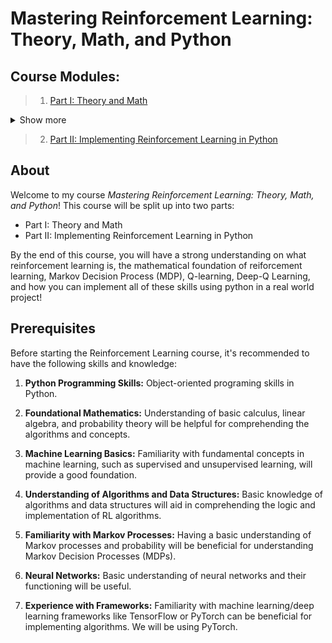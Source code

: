 # Mastering Reinforcement Learning: Theory, Math, and Python

## Course Modules:

> 1. [Part I: Theory and Math](https://colab.research.google.com/github/danplotkin/mastering_rl/blob/main/mastering_rl_part1.ipynb)
<details>
   <summary> Show more </summary>


Introduction to Reinforcement Learning

&nbsp;&nbsp;&nbsp;&nbsp;Reinforcement Learning vs Supervised and Unsupervised Learning

&nbsp;&nbsp;&nbsp;&nbsp;Use Cases for Reinforcement Learning

Markov Decision Processes (MDP)

&nbsp;&nbsp;&nbsp;&nbsp;A. Markov Property

&nbsp;&nbsp;&nbsp;&nbsp;B. Agent-Environment Interaction in MDPs

&nbsp;&nbsp;&nbsp;&nbsp;C. State-Action Representation in MDPs.

&nbsp;&nbsp;&nbsp;&nbsp;D. Mars Rover Example Introduction

&nbsp;&nbsp;&nbsp;&nbsp;E. MDP Trajectory

&nbsp;&nbsp;&nbsp;&nbsp;F. Transition Probabilities

&nbsp;&nbsp;&nbsp;&nbsp;&nbsp;&nbsp;&nbsp;&nbsp;I. Transition Probabilities with Stochastic Environment (Mars Rover)

&nbsp;&nbsp;&nbsp;&nbsp;G. Expected Return

&nbsp;&nbsp;&nbsp;&nbsp;&nbsp;&nbsp;&nbsp;&nbsp;I. Example with Mars Rover

&nbsp;&nbsp;&nbsp;&nbsp;H. Policies

&nbsp;&nbsp;&nbsp;&nbsp;I. Value Functions

&nbsp;&nbsp;&nbsp;&nbsp;J. Representing MDP as a Tuple

Policy Optimality

&nbsp;&nbsp;&nbsp;&nbsp;A. Policy Improvement Theorem

&nbsp;&nbsp;&nbsp;&nbsp;B. Optimal State-Value Function

&nbsp;&nbsp;&nbsp;&nbsp;C. Optimal Action-Value Function

&nbsp;&nbsp;&nbsp;&nbsp;D. Bellman Optimality Equation for $Q^*$

&nbsp;&nbsp;&nbsp;&nbsp;E. Deriving Optimal Policy

Q-Learning

&nbsp;&nbsp;&nbsp;&nbsp;A. Q-Value Table

&nbsp;&nbsp;&nbsp;&nbsp;&nbsp;&nbsp;&nbsp;&nbsp;I. Initialization

&nbsp;&nbsp;&nbsp;&nbsp;B. Exploration Vs Exploitation

&nbsp;&nbsp;&nbsp;&nbsp;&nbsp;&nbsp;&nbsp;&nbsp;I. Epsilon Greedy Strategy

&nbsp;&nbsp;&nbsp;&nbsp;C. Q-value Update with Q-Learning Algorithm

&nbsp;&nbsp;&nbsp;&nbsp;D. Mars Rover Q-Learning Example

&nbsp;&nbsp;&nbsp;&nbsp;&nbsp;&nbsp;&nbsp;&nbsp;Step 1. Q-Value Table Initialization

&nbsp;&nbsp;&nbsp;&nbsp;&nbsp;&nbsp;&nbsp;&nbsp;Step 2: Current State $s_4$

&nbsp;&nbsp;&nbsp;&nbsp;&nbsp;&nbsp;&nbsp;&nbsp;Step 3: Transition and Reward

&nbsp;&nbsp;&nbsp;&nbsp;&nbsp;&nbsp;&nbsp;&nbsp;Step 4: Q-Value Update

&nbsp;&nbsp;&nbsp;&nbsp;&nbsp;&nbsp;&nbsp;&nbsp;Step 5: Update Q Table:

Deep Q-Learning

&nbsp;&nbsp;&nbsp;&nbsp;A. Deep Q-Networks (DQN)

&nbsp;&nbsp;&nbsp;&nbsp;&nbsp;&nbsp;&nbsp;&nbsp;I. Policy Network Architecture

&nbsp;&nbsp;&nbsp;&nbsp;&nbsp;&nbsp;&nbsp;&nbsp;II. Loss Calculation

&nbsp;&nbsp;&nbsp;&nbsp;&nbsp;&nbsp;&nbsp;&nbsp;III. Update Parameters

&nbsp;&nbsp;&nbsp;&nbsp;B. Experience Replay & Replay Memory

&nbsp;&nbsp;&nbsp;&nbsp;&nbsp;&nbsp;&nbsp;&nbsp;I. Replay Memory as a Tuple

&nbsp;&nbsp;&nbsp;&nbsp;&nbsp;&nbsp;&nbsp;&nbsp;II. Randomly Sampling Replay Memory

&nbsp;&nbsp;&nbsp;&nbsp;&nbsp;&nbsp;&nbsp;&nbsp;III. Training with Replay

Training a DQN

&nbsp;&nbsp;&nbsp;&nbsp;A. Training Steps

&nbsp;&nbsp;&nbsp;&nbsp;&nbsp;&nbsp;&nbsp;&nbsp;I. Sample a Random Batch from Replay Memory.

&nbsp;&nbsp;&nbsp;&nbsp;&nbsp;&nbsp;&nbsp;&nbsp;II. Preprocess the State

&nbsp;&nbsp;&nbsp;&nbsp;&nbsp;&nbsp;&nbsp;&nbsp;III. Forward Propagation

&nbsp;&nbsp;&nbsp;&nbsp;&nbsp;&nbsp;&nbsp;&nbsp;IV. Calculate Loss

&nbsp;&nbsp;&nbsp;&nbsp;&nbsp;&nbsp;&nbsp;&nbsp;V. Backpropagation & Gradient Descent

&nbsp;&nbsp;&nbsp;&nbsp;B. Full Training Loop

&nbsp;&nbsp;&nbsp;&nbsp;C. Limitations of Standard DQNs

Target Network

&nbsp;&nbsp;&nbsp;&nbsp;A. Initialization

&nbsp;&nbsp;&nbsp;&nbsp;B. Soft Update

&nbsp;&nbsp;&nbsp;&nbsp;C. Updated Training Process

Next Steps
</details>

> 2. [Part II: Implementing Reinforcement Learning in Python](https://colab.research.google.com/github/danplotkin/mastering_rl/blob/main/mastering_rl_part2.ipynb)

## About
Welcome to my course *Mastering Reinforcement Learning: Theory, Math, and Python*! This course will be split up into two parts:
* Part I: Theory and Math
* Part II: Implementing Reinforcement Learning in Python 

By the end of this course, you will have a strong understanding on what reinforcement learning is, the mathematical foundation of reiforcement learning, Markov Decision Process (MDP), Q-learning, Deep-Q Learning, and how you can implement all of these skills using python in a real world project!

## Prerequisites

Before starting the Reinforcement Learning course, it's recommended to have the following skills and knowledge:

1. **Python Programming Skills:** Object-oriented programing skills in Python.

2. **Foundational Mathematics:** Understanding of basic calculus, linear algebra, and probability theory will be helpful for comprehending the algorithms and concepts.

3. **Machine Learning Basics:** Familiarity with fundamental concepts in machine learning, such as supervised and unsupervised learning, will provide a good foundation.

4. **Understanding of Algorithms and Data Structures:** Basic knowledge of algorithms and data structures will aid in comprehending the logic and implementation of RL algorithms.

5. **Familiarity with Markov Processes:** Having a basic understanding of Markov processes and probability will be beneficial for understanding Markov Decision Processes (MDPs).

6. **Neural Networks:** Basic understanding of neural networks and their functioning will be useful.
   
7. **Experience with Frameworks:** Familiarity with machine learning/deep learning frameworks like TensorFlow or PyTorch can be beneficial for implementing algorithms. We will be using PyTorch.
